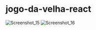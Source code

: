 # jogo-da-velha-react
![Screenshot_15](https://user-images.githubusercontent.com/58537948/192556425-4ca36a95-ea06-4c1b-872d-8ad18cbead78.png)
![Screenshot_16](https://user-images.githubusercontent.com/58537948/192556608-0c8fdef6-710a-41fb-85db-5d434afee987.png)
